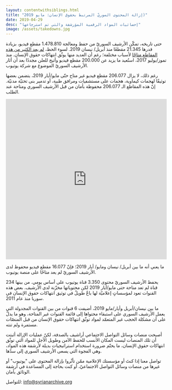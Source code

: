 ```yaml
---
layout: contentwithsiblings.html
title: "إزالة المحتوى السوريّ المرتبط بحقوق الإنسان: مايو 2019)"
date: 2019-04-29
desc: "إحصائيات المواد الرقمية المؤرشفة والتي تم استرجاعها"
image: /assets/takedowns.jpg
---
```


حتى تاريخه، تمكّن الأرشيف السوريّ من حفظ ومعالجة 1.478.810  مقطع فيديو، بزيادة قدرها 21.345 مقطعًا منذ أبريل/ نيسان 2019. لسوء الحظ،  [لم يعد الكثير من هذه المقاطع متاحًا](https://syrianarchive.org/ar/tech-advocacy/) لأسباب مختلفة؛ رغم أن العديد منها يوثّق انتهاكات حقوق الإنسان. منذ تموز/يوليو 2017، استُعيد ما يزيد عن 200.000 مقطع فيديو وأتيح للعلن مجددًا بعد أن أثار الأرشيف السوريّ الموضوع مع شركة يوتيوب.

رغم ذلك، لا يزال 206.077 مقطع فيديو غير متاح حتّى مايو/أيار 2019، يتضمن بعضها توثيقًا لهجمات كيماوية، هجمات على مستشفيات ومرافق طبية، أو تدمير بنى تحتيّة مدنيّة. إنّ هذه المقاطع الـ 206.077 محفوظة بأمان من قبل الأرشيف السوري ومتاحة عند الطلب.


<iframe width="100%" height="500" src="https://www.youtube.com/embed/FOGkSPT3sLE" frameborder="0" allow="accelerometer; autoplay; encrypted-media; gyroscope; picture-in-picture" allowfullscreen></iframe>


ما يعني أنه ما بين أبريل/ نيسان ومايو/ أيار 2019؛ فإنّ 16.077 مقطع فيديو محفوظ لدى الأرشيف السوريّ لم يعد متاحًا على منصة يوتيوب.

يحفظ الأرشيف السوريّ محتوى 3.350 قناة يوتيوب على أساس يومي. من بينها 234 قناة لم تعد متاحة حتى مايو/أيار 2019 لكن محتوياتها مخزّنة لدى الأرشيف. بعض هذه القنوات تعود لمؤسساتٍ إعلاميّة لها باعٌ طويلٌ في توثيق انتهاكات حقوق الإنسان في سوريا منذ عام 2011.

ما بين نيسان/أبريل وأيار/مايو 2019، أضيفت 6 قنوات من بين القنوات المجدولة التي يعمل الأرشيف السوري على استبقاء محتواها إلى قائمة القنوات غير المتاحة، وهو ما يدلّ على أن مشكلة الحجب غير المتعمّد لمواد توثّق انتهاكات حقوق الإنسان من قبل المنصّات مستمرة ولم تنته.

أصبحت منصات وسائل التواصل الاجتماعي أراشيف بالصدفة، لكنّ عمليات الإزالة أثبتت أن تلك المنصات ليست المكان الأنسب للحفظ الآمن وطويل الأجل للمواد التي توثّق انتهاكات حقوق الإنسان، ما يحتّم ضرورة استخدام استراتيجيات بديلة لأرشفة هذه المواد، وهي الفجوة التي يسعى الأرشيف السوري إلى سدّها.

تواصل معنا إذا كنتَ أو مؤسستك الإعلامية ممّن تأثّروا بإزالة المحتوى على "يوتيوب" أو غيرها من منصات وسائل التواصل الاجتماعيّ، أو كنت بحاجة إلى المساعدة في أرشفة الوثائق بأمان.

للتواصل: info@syrianarchive.org
